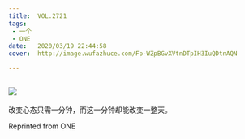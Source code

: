 ```yaml
---
title:	VOL.2721
tags:
 - 一个
 - ONE
date:	2020/03/19 22:44:58
cover:	http://image.wufazhuce.com/Fp-WZpBGvXVtnDTpIH3IuQDtnAQN

---
```

![](http://image.wufazhuce.com/Fp-WZpBGvXVtnDTpIH3IuQDtnAQN)
---

改变心态只需一分钟，而这一分钟却能改变一整天。
 
Reprinted from ONE
